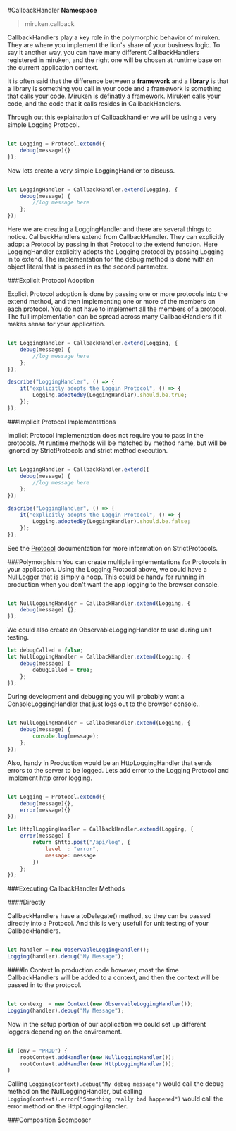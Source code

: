 #CallbackHandler
**Namespace**
>miruken.callback 

CallbackHandlers play a key role in the polymorphic behavior of miruken.  They are where you implement the lion's share of your business logic.
To say it another way, you can have many different CallbackHandlers registered in miruken, and the right one will be chosen at runtime base on
the current application context.

It is often said that the difference between a **framework** and a **library** is that a library is something you call in your code and a framework
is something that calls your code.  Miruken is definatly a framework.  Miruken calls your code, and the code that it calls resides in 
CallbackHandlers.

Through out this explaination of Callbackhandler we will be using a very simple Logging Protocol.

```Javascript

let Logging = Protocol.extend({
    debug(message){}
});

```

Now lets create a very simple LoggingHandler to discuss.
 
```Javascript

let LoggingHandler = CallbackHandler.extend(Logging, {
    debug(message) {
        //log message here 
    };
});

```

Here we are creating a LoggingHandler and there are several things to notice.  CallbackHandlers extend from CallbackHandler.
They can explicitly adopt a Protocol by passing in that Protocol to the extend function. Here LoggingHandler explicitly 
adopts the Logging protocol by passing Logging in to extend. The implementation for the debug method is done with an object
literal that is passed in as the second parameter. 

###Explicit Protocol Adoption

Explicit Protocol adoption is done by passing one or more protocols into the extend method, and then implementing
one or more of the members on each protocol. You do not have to implement all the members of a protocol.  The full
implementation can be spread across many CallbackHandlers if it makes sense for your application.

```Javascript

let LoggingHandler = CallbackHandler.extend(Logging, {
    debug(message) {
        //log message here 
    };
});

describe("LoggingHandler", () => {
    it("explicitly adopts the Loggin Protocol", () => {
        Logging.adoptedBy(LoggingHandler).should.be.true;
    });
});

```
###Implicit Protocol Implementations

Implicit Protocol implementation does not require you to pass in the protocols. 
At runtime methods will be matched by method name, but will be ignored by StrictProtocols and strict method execution.

```Javascript

let LoggingHandler = CallbackHandler.extend({
    debug(message) {
        //log message here 
    };
});

describe("LoggingHandler", () => {
    it("explicitly adopts the Loggin Protocol", () => {
        Logging.adoptedBy(LoggingHandler).should.be.false;
    });
});
```
 
See the [Protocol](Protocol.md) documentation for more information on StrictProtocols.

###Polymorphism
You can create multiple implementations for Protocols in your application.
Using the Logging Protocol above, we could have a NullLogger that is simply a noop.
This could be handy for running in production when you don't want the app logging to the browser console.

```Javascript

let NullLoggingHandler = CallbackHandler.extend(Logging, {
    debug(message) {};
});

```

We could also create an ObservableLoggingHandler to use during unit testing.

```Javascript
let debugCalled = false;
let NullLoggingHandler = CallbackHandler.extend(Logging, {
    debug(message) {
        debugCalled = true; 
    };
});

```
 
During development and debugging you will probably want a ConsoleLoggingHandler that just
logs out to the browser console..

```Javascript

let NullLoggingHandler = CallbackHandler.extend(Logging, {
    debug(message) {
        console.log(message);
    };
});

```

Also, handy in Production would be an HttpLoggingHandler that sends errors to the server to be logged.
Lets add error to the Logging Protocol and implement http error logging. 

```Javascript

let Logging = Protocol.extend({
    debug(message){},
    error(message){}
});

let HttplLoggingHandler = CallbackHandler.extend(Logging, {
    error(message) {
        return $http.post("/api/log", {
            level  : "error",
            message: message
        })
    };
});

```

###Executing CallbackHandler Methods


####Directly

CallbackHandlers have a toDelegate() method, so they can be passed directly into a Protocol.
And this is very usefull for unit testing of your CallbackHandlers.

```JavaScript

let handler = new ObservableLoggingHandler();
Logging(handler).debug("My Message");

```


####In Context
In production code however, most the time CallbackHandlers will be added to a context, and then
the context will be passed in to the protocol. 

```JavaScript

let contexg  = new Context(new ObservableLoggingHandler());
Logging(handler).debug("My Message");

```

Now in the setup portion of our application we could set up different loggers depending on the environment.

```JavaScript

if (env = "PROD") {
    rootContext.addHandler(new NullLoggingHandler());
    rootContext.addHandler(new HttpLoggingHandler());
}

```

Calling `Logging(context).debug("My debug message")` would call the debug method on the NullLoggingHandler, but calling
`Logging(context).error("Something really bad happened")` would call the error method on the HttpLoggingHandler.

###Composition
$composer

